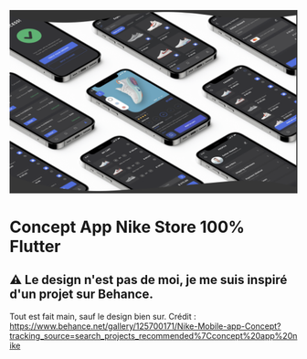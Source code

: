 ![alt text](https://github.com/TisseraK/nike_app/blob/main/github/Capture%20d%E2%80%99%C3%A9cran%202022-03-21%20%C3%A0%2008.00.35.png)
# Concept App Nike Store 100% Flutter
## ⚠️ Le design n'est pas de moi, je me suis inspiré d'un projet sur Behance.
Tout est fait main, sauf le design bien sur.
Crédit : https://www.behance.net/gallery/125700171/Nike-Mobile-app-Concept?tracking_source=search_projects_recommended%7Cconcept%20app%20nike
